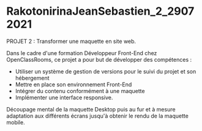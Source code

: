# RakotonirinaJeanSebastien_2_29072021
PROJET 2 : Transformer une maquette en site web.

Dans le cadre d'une formation Développeur Front-End chez OpenClassRooms, ce projet a pour but de développer des compétences :
- Utiliser un système de gestion de versions pour le suivi du projet et son hébergement
- Mettre en place son environnement Front-End
- Intégrer du contenu conformément à une maquette
- Implémenter une interface responsive.

Découpage mental de la maquette Desktop puis au fur et à mesure adaptation aux différents écrans jusqu'à obtenir le rendu de la maquette mobile.
